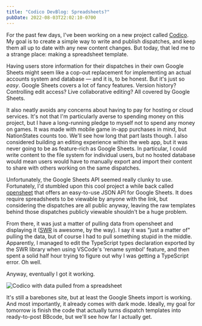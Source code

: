 ```yaml
---
title: "Codico DevBlog: Spreadsheets?"
pubDate: 2022-08-03T22:02:10-0700
---
```


For the past few days, I've been working on a new project called [Codico](https://github.com/esfalsa/codico). My goal is to create a simple way to write and publish dispatches, and keep them all up to date with any new content changes. But today, that led me to a strange place: making a spreadsheet template.

Having users store information for their dispatches in their own Google Sheets might seem like a cop-out replacement for implementing an actual accounts system and database — and it is, to be honest. But it's just so _easy_. Google Sheets covers a lot of fancy features. Version history? Controlling edit access? Live collaborative editing? All covered by Google Sheets.

It also neatly avoids any concerns about having to pay for hosting or cloud services. It's not that I'm particularly averse to spending money on this project, but I have a long-running pledge to myself not to spend any money on games. It was made with mobile game in-app purchases in mind, but NationStates counts too. We'll see how long that part lasts though. I also considered building an editing experience within the web app, but it was never going to be as feature-rich as Google Sheets. In particular, I could write content to the file system for individual users, but no hosted database would mean users would have to manually export and import their content to share with others working on the same dispatches.

Unfortunately, the Google Sheets API seemed really clunky to use. Fortunately, I'd stumbled upon this cool project a while back called [opensheet](https://github.com/benborgers/opensheet#readme) that offers an easy-to-use JSON API for Google Sheets. It does require spreadsheets to be viewable by anyone with the link, but considering the dispatches are all public anyway, leaving the raw templates behind those dispatches publicly viewable shouldn't be a huge problem.

From there, it was just a matter of pulling data from opensheet and displaying it ([SWR](https://swr.vercel.app/) is awesome, by the way). I say it was "just a matter of" pulling the data, but of course I had to pull something stupid in the middle. Apparently, I managed to edit the TypeScript types declaration exported by the SWR library when using VSCode's 'rename symbol' feature, and then spent a solid half hour trying to figure out why I was getting a TypeScript error. Oh well.

Anyway, eventually I got it working.

![Codico with data pulled from a spreadsheet](/images/posts/codico-basic-spreadsheet-view.png)

It's still a barebones site, but at least the Google Sheets import is working. And most importantly, it already comes with dark mode. Ideally, my goal for tomorrow is finish the code that actually turns dispatch templates into ready-to-post BBcode, but we'll see how far I actually get.
